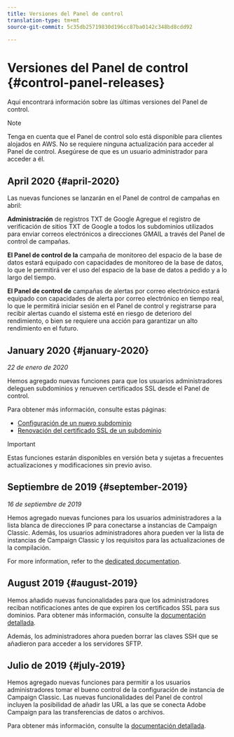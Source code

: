 ```yaml
---
title: Versiones del Panel de control
translation-type: tm+mt
source-git-commit: 5c35db25719830d196cc87ba0142c348bd8cdd92

---
```



# Versiones del Panel de control {#control-panel-releases}

Aquí encontrará información sobre las últimas versiones del Panel de control.

>[!NOTE]
>
>Tenga en cuenta que el Panel de control solo está disponible para clientes alojados en AWS. No se requiere ninguna actualización para acceder al Panel de control. Asegúrese de que es un usuario administrador para acceder a él.

## April 2020 {#april-2020}

Las nuevas funciones se lanzarán en el Panel de control de campañas en abril:

**Administración** de registros TXT de Google Agregue el registro de verificación de sitios TXT de Google a todos los subdominios utilizados para enviar correos electrónicos a direcciones GMAIL a través del Panel de control de campañas.

**El Panel de control de la** campaña de monitoreo del espacio de la base de datos estará equipado con capacidades de monitoreo de la base de datos, lo que le permitirá ver el uso del espacio de la base de datos a pedido y a lo largo del tiempo.

**El Panel de control de** campañas de alertas por correo electrónico estará equipado con capacidades de alerta por correo electrónico en tiempo real, lo que le permitirá iniciar sesión en el Panel de control y registrarse para recibir alertas cuando el sistema esté en riesgo de deterioro del rendimiento, o bien se requiere una acción para garantizar un alto rendimiento en el futuro.

## January 2020 {#january-2020}

*22 de enero de 2020*

Hemos agregado nuevas funciones para que los usuarios administradores deleguen subdominios y renueven certificados SSL desde el Panel de control.

Para obtener más información, consulte estas páginas:
* [Configuración de un nuevo subdominio](subdomains-certificates/using/setting-up-new-subdomain.md)
* [Renovación del certificado SSL de un subdominio](subdomains-certificates/using/renewing-subdomain-certificate.md)

>[!IMPORTANT]
>
>Estas funciones estarán disponibles en versión beta y sujetas a frecuentes actualizaciones y modificaciones sin previo aviso.

## Septiembre de 2019 {#september-2019}

*16 de septiembre de 2019*

Hemos agregado nuevas funciones para los usuarios administradores a la lista blanca de direcciones IP para conectarse a instancias de Campaign Classic.
Además, los usuarios administradores ahora pueden ver la lista de instancias de Campaign Classic y los requisitos para las actualizaciones de la compilación.

For more information, refer to the [dedicated documentation](instances-settings/using/ip-whitelisting-instance-access.md).

## August 2019 {#august-2019}

Hemos añadido nuevas funcionalidades para que los administradores reciban notificaciones antes de que expiren los certificados SSL para sus dominios. Para obtener más información, consulte la [documentación detallada](subdomains-certificates/using/monitoring-ssl-certificates.md).

Además, los administradores ahora pueden borrar las claves SSH que se añadieron para acceder a los servidores SFTP.

## Julio de 2019 {#july-2019}

Hemos agregado nuevas funciones para permitir a los usuarios administradores tomar el bueno control de la configuración de instancia de Campaign Classic. Las nuevas funcionalidades del Panel de control incluyen la posibilidad de añadir las URL a las que se conecta Adobe Campaign para las transferencias de datos o archivos.

Para obtener más información, consulte la [documentación detallada](instances-settings/using/url-permissions.md).
